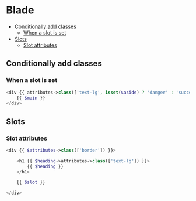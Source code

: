 # Blade
<!-- TOC -->

- [Conditionally add classes](#conditionally-add-classes)
    - [When a slot is set](#when-a-slot-is-set)
- [Slots](#slots)
    - [Slot attributes](#slot-attributes)

<!-- /TOC -->

<a id="markdown-conditionally-add-classes" name="conditionally-add-classes"></a>

## Conditionally add classes

<a id="markdown-when-a-slot-is-set" name="when-a-slot-is-set"></a>

### When a slot is set

```php
<div {{ attributes->class(['text-lg', isset($aside) ? 'danger' : 'success']) }}>
    {{ $main }}
</div>
```

<a id="markdown-slots" name="slots"></a>

## Slots


<a id="markdown-slot-attributes" name="slot-attributes"></a>

### Slot attributes

```php
<div {{ $attributes->class(['border']) }}>

    <h1 {{ $heading->attributes->class(['text-lg']) }}>
        {{ $heading }}
    </h1>

    {{ $slot }}

</div>
```



